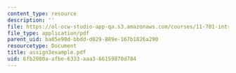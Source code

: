 ```yaml
---
content_type: resource
description: ''
file: https://ol-ocw-studio-app-qa.s3.amazonaws.com/courses/11-701-introduction-to-planning-institutional-processes-in-developing-countries-fall-2003/6fb2080aafbe6333aaa366159870d784_assign3example.pdf
file_type: application/pdf
parent_uid: ba05e90d-bbdd-d029-889e-167b1826a290
resourcetype: Document
title: assign3example.pdf
uid: 6fb2080a-afbe-6333-aaa3-66159870d784
---
```

